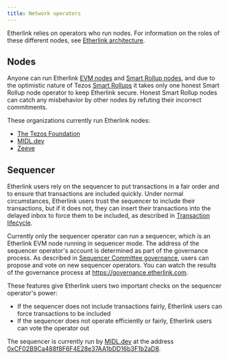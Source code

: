 ```yaml
---
title: Network operators
---
```


Etherlink relies on operators who run nodes.
For information on the roles of these different nodes, see [Etherlink architecture](/network/architecture).

## Nodes

Anyone can run Etherlink [EVM nodes](/network/evm-nodes) and [Smart Rollup nodes](/network/smart-rollup-nodes), and due to the optimistic nature of Tezos [Smart Rollups](https://docs.tezos.com/architecture/smart-rollups) it takes only one honest Smart Rollup node operator to keep Etherlink secure.
Honest Smart Rollup nodes can catch any misbehavior by other nodes by refuting their incorrect commitments.

These organizations currently run Etherlink nodes:

- [The Tezos Foundation](https://tezos.foundation/)
- [MIDL.dev](http://midl.dev/)
- [Zeeve](https://www.zeeve.io)


## Sequencer

Etherlink users rely on the sequencer to put transactions in a fair order and to ensure that transactions are included quickly.
Under normal circumstances, Etherlink users trust the sequencer to include their transactions, but if it does not, they can insert their transactions into the delayed inbox to force them to be included, as described in [Transaction lifecycle](/network/architecture#transaction-lifecycle).

Currently only the sequencer operator can run a sequencer, which is an Etherlink EVM node running in sequencer mode.
The address of the sequencer operator's account is determined as part of the governance process.
As described in [Sequencer Committee governance](/governance/how-is-etherlink-governed#sequencer-committee-governance), users can propose and vote on new sequencer operators.
You can watch the results of the governance process at https://governance.etherlink.com.

These features give Etherlink users two important checks on the sequencer operator's power:

- If the sequencer does not include transactions fairly, Etherlink users can force transactions to be included
- If the sequencer does not operate efficiently or fairly, Etherlink users can vote the operator out

The sequencer is currently run by [MIDL.dev](http://midl.dev/) at the address [0xCF02B9Ca488f8F6F4E28e37AA1bDD16b3F1b2aD8](https://explorer.etherlink.com/address/0xCF02B9Ca488f8F6F4E28e37AA1bDD16b3F1b2aD8).
